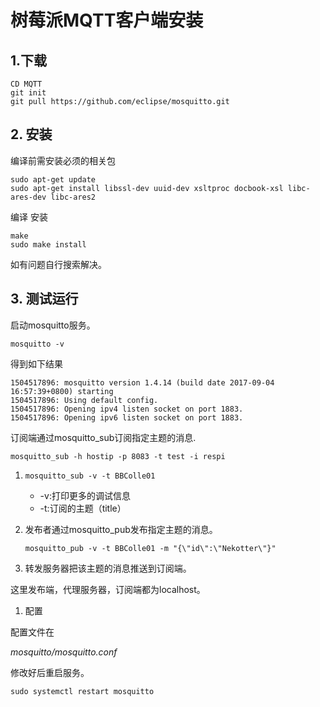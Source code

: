 # 树莓派MQTT客户端安装

## 1.下载

```
CD MQTT 
git init 
git pull https://github.com/eclipse/mosquitto.git
```

## 2. 安装

编译前需安装必须的相关包

```
sudo apt-get update
sudo apt-get install libssl-dev uuid-dev xsltproc docbook-xsl libc-ares-dev libc-ares2
```

编译 安装

```
make
sudo make install
```

如有问题自行搜索解决。

## 3. 测试运行

启动mosquitto服务。

`mosquitto -v`

得到如下结果

```
1504517896: mosquitto version 1.4.14 (build date 2017-09-04 16:57:39+0800) starting
1504517896: Using default config.
1504517896: Opening ipv4 listen socket on port 1883.
1504517896: Opening ipv6 listen socket on port 1883.
```

订阅端通过mosquitto\_sub订阅指定主题的消息.

```
mosquitto_sub -h hostip -p 8083 -t test -i respi
```

1. `mosquitto_sub -v -t BBColle01`

   * -v:打印更多的调试信息
   * -t:订阅的主题（title）

2. 发布者通过mosquitto\_pub发布指定主题的消息。

   `mosquitto_pub -v -t BBColle01 -m "{\"id\":\"Nekotter\"}"`

3. 转发服务器把该主题的消息推送到订阅端。

这里发布端，代理服务器，订阅端都为localhost。

1. 配置

配置文件在

_mosquitto/mosquitto.conf_

修改好后重启服务。

`sudo systemctl restart mosquitto`

## 



